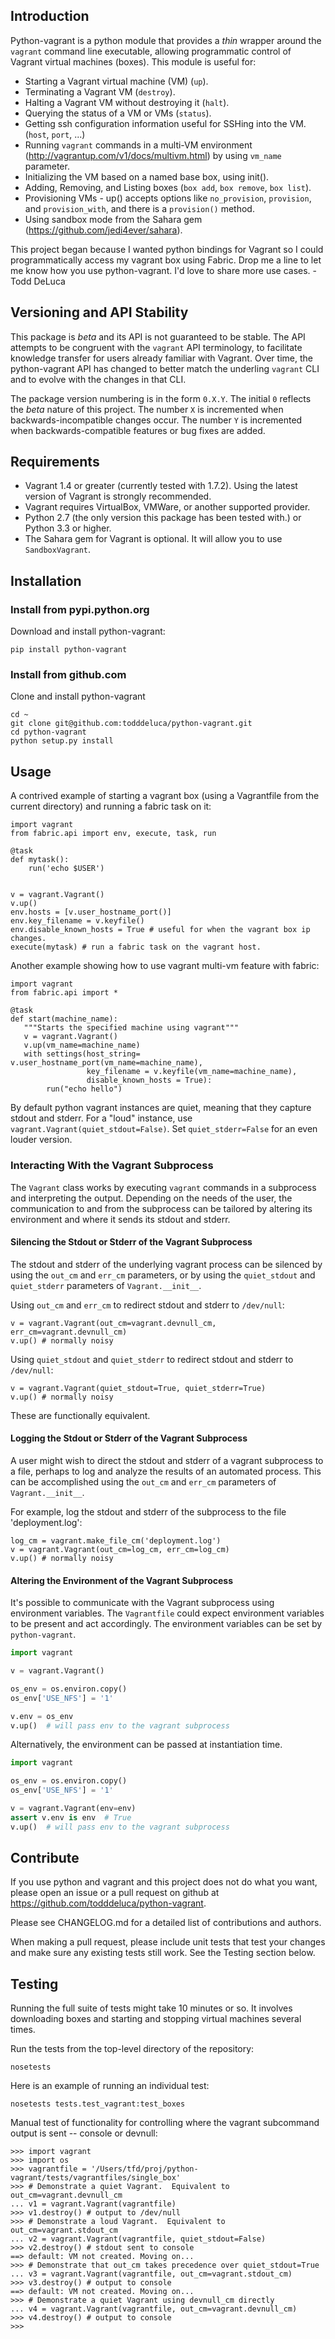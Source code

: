 ## Introduction

Python-vagrant is a python module that provides a _thin_ wrapper around the
`vagrant` command line executable, allowing programmatic control of Vagrant
virtual machines (boxes).  This module is useful for:

- Starting a Vagrant virtual machine (VM) (`up`).
- Terminating a Vagrant VM (`destroy`).
- Halting a Vagrant VM without destroying it (`halt`).
- Querying the status of a VM or VMs (`status`).
- Getting ssh configuration information useful for SSHing into the VM. (`host`, `port`, ...)
- Running `vagrant` commands in a multi-VM environment
  (http://vagrantup.com/v1/docs/multivm.html) by using `vm_name` parameter.
- Initializing the VM based on a named base box, using init().
- Adding, Removing, and Listing boxes (`box add`, `box remove`, `box list`).
- Provisioning VMs - up() accepts options like `no_provision`, `provision`, and `provision_with`, and there is a `provision()` method.
- Using sandbox mode from the Sahara gem (https://github.com/jedi4ever/sahara).

This project began because I wanted python bindings for Vagrant so I could
programmatically access my vagrant box using Fabric.  Drop me a line to let me
know how you use python-vagrant.  I'd love to share more use cases.  -Todd DeLuca


## Versioning and API Stability

This package is _beta_ and its API is not guaranteed to be stable.  The API
attempts to be congruent with the `vagrant` API terminology, to facilitate
knowledge transfer for users already familiar with Vagrant.  Over time, the
python-vagrant API has changed to better match the underling `vagrant` CLI and
to evolve with the changes in that CLI.

The package version numbering is in the form `0.X.Y`.  The initial `0` reflects
the _beta_ nature of this project.  The number `X` is incremented when
backwards-incompatible changes occur.  The number `Y` is incremented when
backwards-compatible features or bug fixes are added.


## Requirements

- Vagrant 1.4 or greater (currently tested with 1.7.2).  Using the latest
  version of Vagrant is strongly recommended.
- Vagrant requires VirtualBox, VMWare, or another supported provider.
- Python 2.7 (the only version this package has been tested with.) or Python
  3.3 or higher.
- The Sahara gem for Vagrant is optional.  It will allow you to use
  `SandboxVagrant`.


## Installation

### Install from pypi.python.org

Download and install python-vagrant:

    pip install python-vagrant

### Install from github.com

Clone and install python-vagrant

    cd ~
    git clone git@github.com:todddeluca/python-vagrant.git
    cd python-vagrant
    python setup.py install


## Usage

A contrived example of starting a vagrant box (using a Vagrantfile from the
current directory) and running a fabric task on it:

    import vagrant
    from fabric.api import env, execute, task, run

    @task
    def mytask():
        run('echo $USER')


    v = vagrant.Vagrant()
    v.up()
    env.hosts = [v.user_hostname_port()]
    env.key_filename = v.keyfile()
    env.disable_known_hosts = True # useful for when the vagrant box ip changes.
    execute(mytask) # run a fabric task on the vagrant host.

Another example showing how to use vagrant multi-vm feature with fabric:

    import vagrant
    from fabric.api import *

    @task
    def start(machine_name):
       """Starts the specified machine using vagrant"""
       v = vagrant.Vagrant()
       v.up(vm_name=machine_name)
       with settings(host_string= v.user_hostname_port(vm_name=machine_name),
                     key_filename = v.keyfile(vm_name=machine_name),
                     disable_known_hosts = True):
            run("echo hello")

By default python vagrant instances are quiet, meaning that they capture stdout
and stderr.  For a "loud" instance, use `vagrant.Vagrant(quiet_stdout=False)`.
Set `quiet_stderr=False` for an even louder version.

### Interacting With the Vagrant Subprocess

The `Vagrant` class works by executing `vagrant` commands in a subprocess and
interpreting the output.  Depending on the needs of the user, the communication
to and from the subprocess can be tailored by altering its environment and
where it sends its stdout and stderr.

#### Silencing the Stdout or Stderr of the Vagrant Subprocess

The stdout and stderr of the underlying vagrant process can be silenced by
using the `out_cm` and `err_cm` parameters, or by using the `quiet_stdout` and
`quiet_stderr` parameters of `Vagrant.__init__`.  

Using `out_cm` and `err_cm` to redirect stdout and stderr to `/dev/null`:

    v = vagrant.Vagrant(out_cm=vagrant.devnull_cm, err_cm=vagrant.devnull_cm)
    v.up() # normally noisy

Using `quiet_stdout` and `quiet_stderr` to redirect stdout and stderr to
`/dev/null`:

    v = vagrant.Vagrant(quiet_stdout=True, quiet_stderr=True)
    v.up() # normally noisy

These are functionally equivalent.

#### Logging the Stdout or Stderr of the Vagrant Subprocess

A user might wish to direct the stdout and stderr of a vagrant subprocess to
a file, perhaps to log and analyze the results of an automated process.  This
can be accomplished using the `out_cm` and `err_cm` parameters of
`Vagrant.__init__`.

For example, log the stdout and stderr of the subprocess to the file
'deployment.log':

    log_cm = vagrant.make_file_cm('deployment.log')
    v = vagrant.Vagrant(out_cm=log_cm, err_cm=log_cm)
    v.up() # normally noisy

#### Altering the Environment of the Vagrant Subprocess

It's possible to communicate with the Vagrant subprocess using environment
variables. The `Vagrantfile` could expect environment variables to be present
and act accordingly. The environment variables can be set by `python-vagrant`.

```python
import vagrant

v = vagrant.Vagrant()

os_env = os.environ.copy()
os_env['USE_NFS'] = '1'

v.env = os_env
v.up()  # will pass env to the vagrant subprocess
```

Alternatively, the environment can be passed at instantiation time.

```python
import vagrant

os_env = os.environ.copy()
os_env['USE_NFS'] = '1'

v = vagrant.Vagrant(env=env)
assert v.env is env  # True
v.up()  # will pass env to the vagrant subprocess
```

## Contribute

If you use python and vagrant and this project does not do what you want,
please open an issue or a pull request on github at
https://github.com/todddeluca/python-vagrant.

Please see CHANGELOG.md for a detailed list of contributions and authors.

When making a pull request, please include unit tests that test your changes
and make sure any existing tests still work.  See the Testing section below.


## Testing

Running the full suite of tests might take 10 minutes or so.  It involves
downloading boxes and starting and stopping virtual machines several times.

Run the tests from the top-level directory of the repository:

    nosetests

Here is an example of running an individual test:

    nosetests tests.test_vagrant:test_boxes


Manual test of functionality for controlling where the vagrant subcommand
output is sent -- console or devnull:

    >>> import vagrant
    >>> import os
    >>> vagrantfile = '/Users/tfd/proj/python-vagrant/tests/vagrantfiles/single_box'
    >>> # Demonstrate a quiet Vagrant.  Equivalent to out_cm=vagrant.devnull_cm
    ... v1 = vagrant.Vagrant(vagrantfile)
    >>> v1.destroy() # output to /dev/null
    >>> # Demonstrate a loud Vagrant.  Equivalent to out_cm=vagrant.stdout_cm
    ... v2 = vagrant.Vagrant(vagrantfile, quiet_stdout=False)
    >>> v2.destroy() # stdout sent to console
    ==> default: VM not created. Moving on...
    >>> # Demonstrate that out_cm takes precedence over quiet_stdout=True
    ... v3 = vagrant.Vagrant(vagrantfile, out_cm=vagrant.stdout_cm)
    >>> v3.destroy() # output to console
    ==> default: VM not created. Moving on...
    >>> # Demonstrate a quiet Vagrant using devnull_cm directly
    ... v4 = vagrant.Vagrant(vagrantfile, out_cm=vagrant.devnull_cm)
    >>> v4.destroy() # output to console
    >>> 
